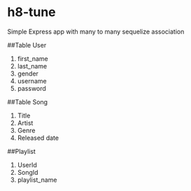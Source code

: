 # h8-tune
Simple Express app with many to many sequelize association

##Table User
1. first_name
2. last_name
3. gender
4. username
5. password

##Table Song
1. Title
2. Artist
3. Genre
4. Released date


##Playlist
1. UserId
2. SongId
3. playlist_name 